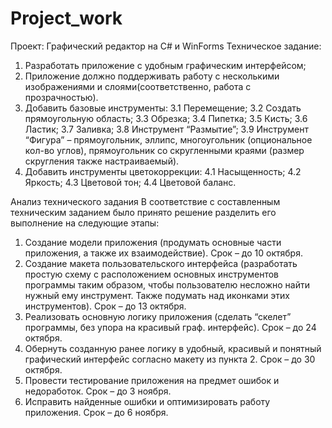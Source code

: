 # Project_work

Проект: Графический редактор на C# и WinForms
Техническое задание:
1.	Разработать приложение с удобным графическим интерфейсом;
2.	Приложение должно поддерживать работу с несколькими изображениями и слоями(соответственно, работа с прозрачностью).
3.	Добавить базовые инструменты:
3.1	Перемещение;
3.2	Создать прямоугольную область;
3.3	Обрезка;
3.4	Пипетка;
3.5	Кисть;
3.6	Ластик;
3.7	Заливка;
3.8	Инструмент “Размытие”;
3.9	Инструмент “Фигура” – прямоугольник, эллипс, многоугольник (опциональное кол-во углов), прямоугольник со скругленными краями (размер скругления также настраиваемый).
4.	Добавить инструменты цветокоррекции:
4.1	Насыщенность;
4.2	Яркость;
4.3	Цветовой тон;
4.4	Цветовой баланс.

Анализ технического задания
В соответствие с составленным техническим заданием было принято решение разделить его выполнение на следующие этапы:
1.	Создание модели приложения (продумать основные части приложения, а также их взаимодействие). Срок – до 10 октября.
2.	Создание макета пользовательского интерфейса (разработать простую схему с расположением основных инструментов программы таким образом, чтобы пользователю несложно найти нужный ему инструмент. Также подумать над иконками этих инструментов). Срок – до 13 октября.
3.	Реализовать основную логику приложения (сделать “скелет” программы, без упора на красивый граф. интерфейс). Срок – до 24 октября.
4.	Обернуть созданную ранее логику в удобный, красивый и понятный графический интерфейс согласно макету из пункта 2. Срок – до 30 октября.
5.	Провести тестирование приложения на предмет ошибок и недоработок. Срок – до 3 ноября.
6.	Исправить найденные ошибки и оптимизировать работу приложения. Срок – до 6 ноября.
